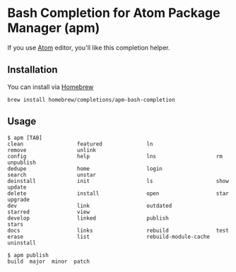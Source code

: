 # Bash Completion for Atom Package Manager (apm)

If you use [Atom](http://atom.io) editor, you'll like this completion helper.

## Installation

You can install via [Homebrew](http://brew.sh)

    brew install homebrew/completions/apm-bash-completion

## Usage

    $ apm [TAB]
    clean                 featured              ln                    remove                unlink
    config                help                  lns                   rm                    unpublish
    dedupe                home                  login                 search                unstar
    deinstall             init                  ls                    show                  update
    delete                install               open                  star                  upgrade
    dev                   link                  outdated              starred               view
    develop               linked                publish               stars                 
    docs                  links                 rebuild               test                  
    erase                 list                  rebuild-module-cache  uninstall             

    $ apm publish
    build  major  minor  patch
